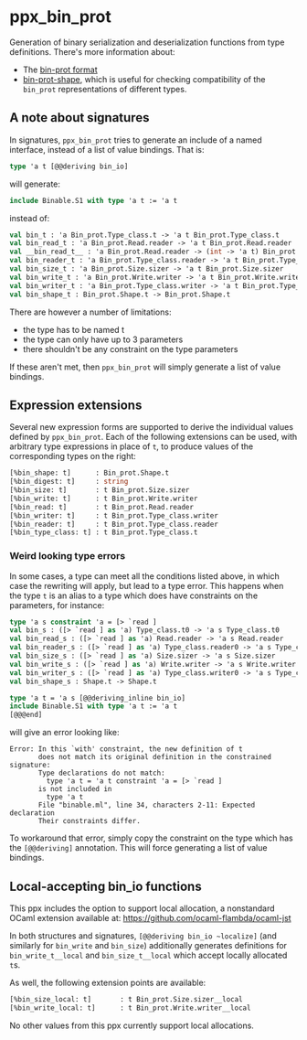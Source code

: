 ppx_bin_prot
============

Generation of binary serialization and deserialization functions from type definitions.
There's more information about:

- The [bin-prot format](https://github.com/janestreet/bin_prot/blob/master/README.md)
- [bin-prot-shape](https://github.com/janestreet/bin_prot/blob/master/shape/README.md), which is useful for checking
  compatibility of the `bin_prot` representations of different types.

## A note about signatures

In signatures, `ppx_bin_prot` tries to generate an include of a named
interface, instead of a list of value bindings.
That is:

```ocaml
type 'a t [@@deriving bin_io]
```

will generate:

```ocaml
include Binable.S1 with type 'a t := 'a t
```

instead of:

```ocaml
val bin_t : 'a Bin_prot.Type_class.t ‑> 'a t Bin_prot.Type_class.t
val bin_read_t : 'a Bin_prot.Read.reader ‑> 'a t Bin_prot.Read.reader
val __bin_read_t__ : 'a Bin_prot.Read.reader ‑> (int ‑> 'a t) Bin_prot.Read.reader
val bin_reader_t : 'a Bin_prot.Type_class.reader ‑> 'a t Bin_prot.Type_class.reader
val bin_size_t : 'a Bin_prot.Size.sizer ‑> 'a t Bin_prot.Size.sizer
val bin_write_t : 'a Bin_prot.Write.writer ‑> 'a t Bin_prot.Write.writer
val bin_writer_t : 'a Bin_prot.Type_class.writer ‑> 'a t Bin_prot.Type_class.writer
val bin_shape_t : Bin_prot.Shape.t ‑> Bin_prot.Shape.t
```

There are however a number of limitations:
- the type has to be named t
- the type can only have up to 3 parameters
- there shouldn't be any constraint on the type parameters

If these aren't met, then `ppx_bin_prot` will simply generate a list of value
bindings.

## Expression extensions

Several new expression forms are supported to derive the individual
values defined by `ppx_bin_prot`. Each of the following extensions can
be used, with arbitrary type expressions in place of `t`, to produce
values of the corresponding types on the right:

```ocaml
[%bin_shape: t]      : Bin_prot.Shape.t
[%bin_digest: t]     : string
[%bin_size: t]       : t Bin_prot.Size.sizer
[%bin_write: t]      : t Bin_prot.Write.writer
[%bin_read: t]       : t Bin_prot.Read.reader
[%bin_writer: t]     : t Bin_prot.Type_class.writer
[%bin_reader: t]     : t Bin_prot.Type_class.reader
[%bin_type_class: t] : t Bin_prot.Type_class.t
```

### Weird looking type errors

In some cases, a type can meet all the conditions listed above, in which case the
rewriting will apply, but lead to a type error. This happens when the type `t`
is an alias to a type which does have constraints on the parameters, for
instance:

```ocaml
type 'a s constraint 'a = [> `read ]
val bin_s : ([> `read ] as 'a) Type_class.t0 -> 'a s Type_class.t0
val bin_read_s : ([> `read ] as 'a) Read.reader -> 'a s Read.reader
val bin_reader_s : ([> `read ] as 'a) Type_class.reader0 -> 'a s Type_class.reader0
val bin_size_s : ([> `read ] as 'a) Size.sizer -> 'a s Size.sizer
val bin_write_s : ([> `read ] as 'a) Write.writer -> 'a s Write.writer
val bin_writer_s : ([> `read ] as 'a) Type_class.writer0 -> 'a s Type_class.writer0
val bin_shape_s : Shape.t -> Shape.t

type 'a t = 'a s [@@deriving_inline bin_io]
include Binable.S1 with type 'a t := 'a t
[@@@end]
```

will give an error looking like:

```
Error: In this `with' constraint, the new definition of t
       does not match its original definition in the constrained signature:
       Type declarations do not match:
         type 'a t = 'a t constraint 'a = [> `read ]
       is not included in
         type 'a t
       File "binable.ml", line 34, characters 2-11: Expected declaration
       Their constraints differ.
```

To workaround that error, simply copy the constraint on the type which has the
`[@@deriving]` annotation. This will force generating a list of value bindings.

## Local-accepting bin_io functions

This ppx includes the option to support local allocation, a nonstandard OCaml
extension available at: https://github.com/ocaml-flambda/ocaml-jst

In both structures and signatures, `[@@deriving bin_io ~localize]` (and similarly
for `bin_write` and `bin_size`) additionally generates definitions for
`bin_write_t__local` and `bin_size_t__local` which accept locally allocated `t`s.

As well, the following extension points are available:

```ocaml
[%bin_size_local: t]       : t Bin_prot.Size.sizer__local
[%bin_write_local: t]      : t Bin_prot.Write.writer__local
```

No other values from this ppx currently support local allocations.
